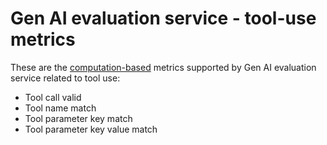 # Gen AI evaluation service - tool-use metrics

These are the [computation-based](https://cloud.google.com/vertex-ai/generative-ai/docs/models/determine-eval#computation-based-metrics)
metrics supported by Gen AI evaluation service related to tool use:
* Tool call valid 
* Tool name match
* Tool parameter key match
* Tool parameter key value match



